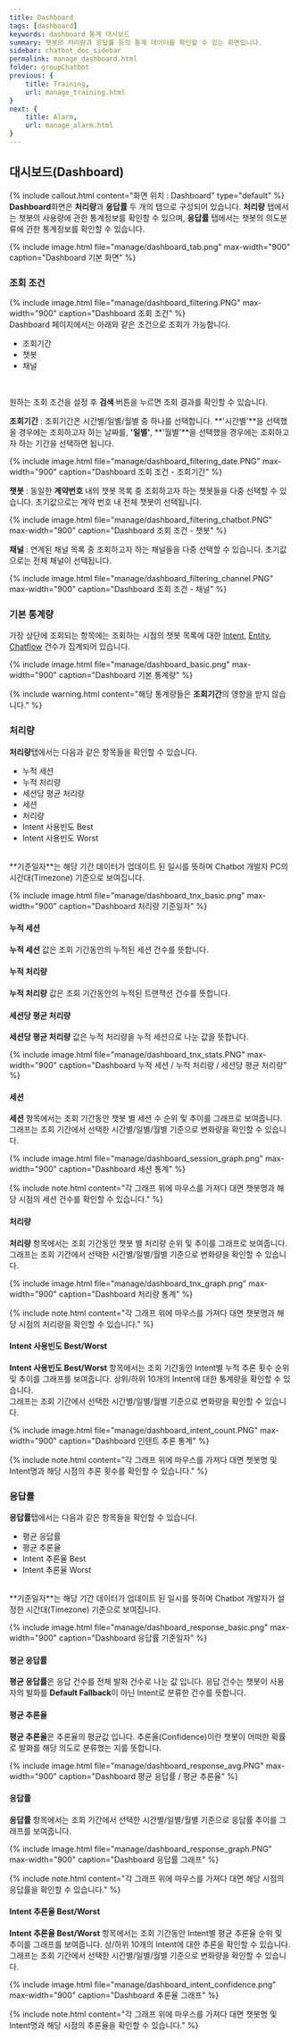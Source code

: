 ```yaml
---
title: Dashboard
tags: [dashboard]
keywords: dashboard 통계 대시보드 
summary: 챗봇의 처리량과 응답률 등의 통계 데이터를 확인할 수 있는 화면입니다.
sidebar: chatbot_doc_sidebar
permalink: manage_dashboard.html
folder: groupChatbot
previous: {
    title: Training, 
    url: manage_training.html
}
next: {
    title: Alarm,
    url: manage_alarm.html
}
---
```


## 대시보드(Dashboard)
 {% include callout.html content="화면 위치 : Dashboard" type="default" %}
**Dashboard**화면은 **처리량**과 **응답률** 두 개의 탭으로 구성되어 있습니다. **처리량** 탭에서는 챗봇의 사용량에 관한 통계정보를 확인할 수 있으며,
**응답률** 탭에서는 챗봇의 의도분류에 관한 통계정보를 확인할 수 있습니다.<br/>

{% include image.html file="manage/dashboard_tab.png" max-width="900" caption="Dashboard 기본 화면" %}

### 조회 조건

{% include image.html file="manage/dashboard_filtering.PNG" max-width="900" caption="Dashboard 조회 조건" %}
<br/>
Dashboard 페이지에서는 아래와 같은 조건으로 조회가 가능합니다.
 - 조회기간
 - 챗봇
 - 채널
<br/>

원하는 조회 조건을 설정 후 **검색** 버튼을 누르면 조회 결과를 확인할 수 있습니다.<br/> 

**조회기간** : 조회기간은 시간별/일별/월별 중 하나를 선택합니다. **'시간별'**을 선택했을 경우에는 조회하고자 하는 날짜를, **'일별'**, **'월별'**을 선택했을 경우에는
조회하고자 하는 기간을 선택하면 됩니다. <br/>

{% include image.html file="manage/dashboard_filtering_date.PNG" max-width="900" caption="Dashboard 조회 조건 - 조회기간" %}

**챗봇** : 동일한 **계약번호** 내의 챗봇 목록 중 조회하고자 하는 챗봇들을 다중 선택할 수 있습니다. 초기값으로는 계약 번호 내 전체 챗봇이 선택됩니다. <br/>

{% include image.html file="manage/dashboard_filtering_chatbot.PNG" max-width="900" caption="Dashboard 조회 조건 - 챗봇" %}

**채널** : 연계된 채널 목록 중 조회하고자 하는 채널들을 다중 선택할 수 있습니다. 초기값으로는 전체 채널이 선택됩니다. <br/>

{% include image.html file="manage/dashboard_filtering_channel.PNG" max-width="900" caption="Dashboard 조회 조건 - 채널" %}

### 기본 통계량
가장 상단에 조회되는 항목에는 조회하는 시점의 챗봇 목록에 대한 [Intent](intent_basic.html), [Entity](entity_basic.html), [Chatflow](intent_response_chatflow.html) 건수가 집계되어 있습니다. <br/>

{% include image.html file="manage/dashboard_basic.png" max-width="900" caption="Dashboard 기본 통계량" %}

{% include warning.html content="해당 통계량들은 **조회기간**의 영향을 받지 않습니다." %}

### 처리량
**처리량**탭에서는 다음과 같은 항목들을 확인할 수 있습니다. <br/>
 - 누적 세션
 - 누적 처리량
 - 세션당 평균 처리량
 - 세션 
 - 처리량
 - Intent 사용빈도 Best
 - Intent 사용빈도 Worst

<br/>
**기준일자**는 해당 기간 데이터가 업데이트 된 일시를 뜻하며 Chatbot 개발자 PC의 시간대(Timezone) 기준으로 보여집니다. <br/>

{% include image.html file="manage/dashboard_tnx_basic.png" max-width="900" caption="Dashboard 처리량 기준일자" %}

#### 누적 세션

**누적 세션** 값은 조회 기간동안의 누적된 세션 건수를 뜻합니다. <br/>

#### 누적 처리량

**누적 처리량** 값은 조회 기간동안의 누적된 트랜잭션 건수를 뜻합니다. <br/>

#### 세션당 평균 처리량

**세션당 평균 처리량** 값은 누적 처리량을 누적 세션으로 나눈 값을 뜻합니다. <br/> 

{% include image.html file="manage/dashboard_tnx_stats.PNG" max-width="900" caption="Dashboard 누적 세션 / 누적 처리량 / 세션당 평균 처리량" %}

#### 세션

**세션** 항목에서는 조회 기간동안 챗봇 별 세션 수 순위 및 추이를 그래프로 보여줍니다. <br/>
그래프는 조회 기간에서 선택한 시간별/일별/월별 기준으로 변화량을 확인할 수 있습니다. <br/>

{% include image.html file="manage/dashboard_session_graph.png" max-width="900" caption="Dashboard 세션 통계" %}

{% include note.html content="각 그래프 위에 마우스를 가져다 대면 챗봇명과 해당 시점의 세션 건수를 확인할 수 있습니다." %}

#### 처리량

**처리량** 항목에서는 조회 기간동안 챗봇 별 처리량 순위 및 추이를 그래프로 보여줍니다. <br/>
그래프는 조회 기간에서 선택한 시간별/일별/월별 기준으로 변화량을 확인할 수 있습니다. <br/>

{% include image.html file="manage/dashboard_tnx_graph.png" max-width="900" caption="Dashboard 처리량 통계" %}

{% include note.html content="각 그래프 위에 마우스를 가져다 대면 챗봇명과 해당 시점의 처리량을 확인할 수 있습니다." %}

#### Intent 사용빈도 Best/Worst

**Intent 사용빈도 Best/Worst** 항목에서는 조회 기간동안 Intent별 누적 추론 횟수 순위 및 추이를 그래프를 보여줍니다. 상위/하위 10개의 Intent에 대한 통계량을 확인할 수 있습니다.<br/>
그래프는 조회 기간에서 선택한 시간별/일별/월별 기준으로 변화량을 확인할 수 있습니다. <br/>

{% include image.html file="manage/dashboard_intent_count.PNG" max-width="900" caption="Dashboard 인텐트 추론 통계" %}

{% include note.html content="각 그래프 위에 마우스를 가져다 대면 챗봇명 및 Intent명과 해당 시점의 추론 횟수를 확인할 수 있습니다." %}

### 응답률
**응답률**탭에서는 다음과 같은 항목들을 확인할 수 있습니다. <br/>
 - 평균 응답률
 - 평균 추론율
 - Intent 추론율 Best
 - Intent 추론율 Worst

<br/>
**기준일자**는 해당 기간 데이터가 업데이트 된 일시를 뜻하며 Chatbot 개발자가 설정한 시간대(Timezone) 기준으로 보여집니다. <br/>

{% include image.html file="manage/dashboard_response_basic.png" max-width="900" caption="Dashboard 응답률 기준일자" %}

#### 평균 응답률

**평균 응답률**은 응답 건수를 전체 발화 건수로 나눈 값 입니다. 응답 건수는 챗봇이 사용자의 발화를 **Default Fallback**이 아닌 Intent로 분류한 건수를 뜻합니다. <br/>

#### 평균 추론율

**평균 추론율**은 추론율의 평균값 입니다. 추론율(Confidence)이란 챗봇이 어떠한 확률로 발화를 해당 의도로 분류했는 지를 뜻합니다. <br/>

{% include image.html file="manage/dashboard_response_avg.PNG" max-width="900" caption="Dashboard 평균 응답률 / 평균 추론율" %}

#### 응답률

**응답률** 항목에서는 조회 기간에서 선택한 시간별/일별/월별 기준으로 응답률 추이를 그래프를 보여줍니다.

{% include image.html file="manage/dashboard_response_graph.PNG" max-width="900" caption="Dashboard 응답률 그래프" %}

{% include note.html content="각 그래프 위에 마우스를 가져다 대면 해당 시점의 응답률을 확인할 수 있습니다." %}

#### Intent 추론율 Best/Worst

**Intent 추론율 Best/Worst** 항목에서는 조회 기간동안 Intent별 평균 추론율 순위 및 추이를 그래프를 보여줍니다. 상/하위 10개의 Intent에 대한 추론을 확인할 수 있습니다.
그래프는 조회 기간에서 선택한 시간별/일별/월별 기준으로 변화량을 확인할 수 있습니다. <br/>

{% include image.html file="manage/dashboard_intent_confidence.png" max-width="900" caption="Dashboard 추론율 그래프" %}

{% include note.html content="각 그래프 위에 마우스를 가져다 대면 챗봇명 및 Intent명과 해당 시점의 추론율을 확인할 수 있습니다." %}

